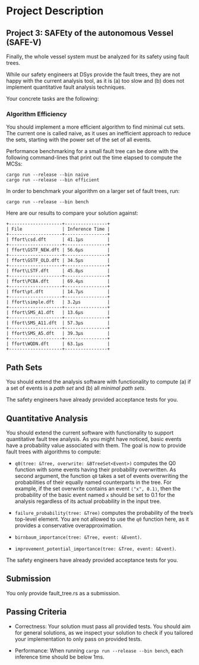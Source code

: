 # Project Description 
## Project 3: SAFEty of the autonomous Vessel (SAFE-V)

Finally, the whole vessel system must be analyzed for its safety using fault trees.

While our safety engineers at DSys provide the fault trees, they are not happy with the current analysis tool, as it is (a) too slow and (b) does not implement quantitative fault analysis techniques.

Your concrete tasks are the following:

### Algorithm Efficiency
You should implement a more efficient algorithm to find minimal cut sets. The current one is called naive, as it uses an inefficient approach to reduce the sets, starting with the power set of the set of all events.

Performance benchmarking for a small fault tree can be done with the following command-lines that print out the time elapsed to compute the MCSs:
```
cargo run --release --bin naive
cargo run --release --bin efficient
```
In order to benchmark your algorithm on a larger set of fault trees, run:
```
cargo run --release --bin bench
```
Here are our results to compare your solution against:
```
+--------------------+----------------+
| File               | Inference Time |
+--------------------+----------------+
| ffort\csd.dft      | 41.1µs         |
+--------------------+----------------+
| ffort\GSTF_NEW.dft | 56.6µs         |
+--------------------+----------------+
| ffort\GSTF_OLD.dft | 34.5µs         |
+--------------------+----------------+
| ffort\LSTF.dft     | 45.8µs         |
+--------------------+----------------+
| ffort\PCBA.dft     | 69.4µs         |
+--------------------+----------------+
| ffort\pt.dft       | 14.7µs         |
+--------------------+----------------+
| ffort\simple.dft   | 3.2µs          |
+--------------------+----------------+
| ffort\SMS_A1.dft   | 13.6µs         |
+--------------------+----------------+
| ffort\SMS_A11.dft  | 57.3µs         |
+--------------------+----------------+
| ffort\SMS_A5.dft   | 39.3µs         |
+--------------------+----------------+
| ffort\WQDN.dft     | 63.1µs         |
+--------------------+----------------+
```

## Path Sets
You should extend the analysis software with functionality to compute (a) if a set of events is a _path set_ and (b) all _minimal path sets_.

The safety engineers have already provided acceptance tests for you.

## Quantitative Analysis
You should extend the current software with functionality to support quantitative fault tree analysis. As you might have noticed, basic events have a probability value associated with them. The goal is now to provide fault trees with algorithms to compute:

- `q0(tree: &Tree, overwrite: &BTreeSet<Event>)` computes the Q0 function with some events having their probability overwritten. As second argument, the function `q0` takes a set of events overwriting the probabilities of their equally named counterparts in the tree. For example, if the set overwrite contains an event `⟨"x", 0.1⟩`, then the probability of the basic event named `x` should be set to 0.1 for the analysis regardless of its actual probability in the input tree.

- `failure_probability(tree: &Tree)` computes the probability of the tree’s top-level element. You are not allowed to use the `q0` function here, as it provides a conservative overapproximation.

- `birnbaum_importance(tree: &Tree, event: &Event)`.

- `improvement_potential_importance(tree: &Tree, event: &Event)`.

The safety engineers have already provided acceptance tests for you.

## Submission
You only provide fault_tree.rs as a submission.

## Passing Criteria

- Correctness: Your solution must pass all provided tests. You should aim for general solutions, as we inspect your solution to check if you tailored your implementation to only pass on provided tests.

- Performance: When running `cargo run --release --bin bench`, each inference time should be below 1ms.
